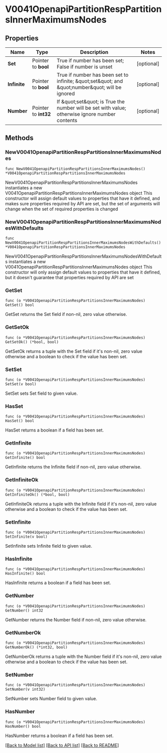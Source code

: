 # V0041OpenapiPartitionRespPartitionsInnerMaximumsNodes

## Properties

Name | Type | Description | Notes
------------ | ------------- | ------------- | -------------
**Set** | Pointer to **bool** | True if number has been set; False if number is unset | [optional] 
**Infinite** | Pointer to **bool** | True if number has been set to infinite; \&quot;set\&quot; and \&quot;number\&quot; will be ignored | [optional] 
**Number** | Pointer to **int32** | If \&quot;set\&quot; is True the number will be set with value; otherwise ignore number contents | [optional] 

## Methods

### NewV0041OpenapiPartitionRespPartitionsInnerMaximumsNodes

`func NewV0041OpenapiPartitionRespPartitionsInnerMaximumsNodes() *V0041OpenapiPartitionRespPartitionsInnerMaximumsNodes`

NewV0041OpenapiPartitionRespPartitionsInnerMaximumsNodes instantiates a new V0041OpenapiPartitionRespPartitionsInnerMaximumsNodes object
This constructor will assign default values to properties that have it defined,
and makes sure properties required by API are set, but the set of arguments
will change when the set of required properties is changed

### NewV0041OpenapiPartitionRespPartitionsInnerMaximumsNodesWithDefaults

`func NewV0041OpenapiPartitionRespPartitionsInnerMaximumsNodesWithDefaults() *V0041OpenapiPartitionRespPartitionsInnerMaximumsNodes`

NewV0041OpenapiPartitionRespPartitionsInnerMaximumsNodesWithDefaults instantiates a new V0041OpenapiPartitionRespPartitionsInnerMaximumsNodes object
This constructor will only assign default values to properties that have it defined,
but it doesn't guarantee that properties required by API are set

### GetSet

`func (o *V0041OpenapiPartitionRespPartitionsInnerMaximumsNodes) GetSet() bool`

GetSet returns the Set field if non-nil, zero value otherwise.

### GetSetOk

`func (o *V0041OpenapiPartitionRespPartitionsInnerMaximumsNodes) GetSetOk() (*bool, bool)`

GetSetOk returns a tuple with the Set field if it's non-nil, zero value otherwise
and a boolean to check if the value has been set.

### SetSet

`func (o *V0041OpenapiPartitionRespPartitionsInnerMaximumsNodes) SetSet(v bool)`

SetSet sets Set field to given value.

### HasSet

`func (o *V0041OpenapiPartitionRespPartitionsInnerMaximumsNodes) HasSet() bool`

HasSet returns a boolean if a field has been set.

### GetInfinite

`func (o *V0041OpenapiPartitionRespPartitionsInnerMaximumsNodes) GetInfinite() bool`

GetInfinite returns the Infinite field if non-nil, zero value otherwise.

### GetInfiniteOk

`func (o *V0041OpenapiPartitionRespPartitionsInnerMaximumsNodes) GetInfiniteOk() (*bool, bool)`

GetInfiniteOk returns a tuple with the Infinite field if it's non-nil, zero value otherwise
and a boolean to check if the value has been set.

### SetInfinite

`func (o *V0041OpenapiPartitionRespPartitionsInnerMaximumsNodes) SetInfinite(v bool)`

SetInfinite sets Infinite field to given value.

### HasInfinite

`func (o *V0041OpenapiPartitionRespPartitionsInnerMaximumsNodes) HasInfinite() bool`

HasInfinite returns a boolean if a field has been set.

### GetNumber

`func (o *V0041OpenapiPartitionRespPartitionsInnerMaximumsNodes) GetNumber() int32`

GetNumber returns the Number field if non-nil, zero value otherwise.

### GetNumberOk

`func (o *V0041OpenapiPartitionRespPartitionsInnerMaximumsNodes) GetNumberOk() (*int32, bool)`

GetNumberOk returns a tuple with the Number field if it's non-nil, zero value otherwise
and a boolean to check if the value has been set.

### SetNumber

`func (o *V0041OpenapiPartitionRespPartitionsInnerMaximumsNodes) SetNumber(v int32)`

SetNumber sets Number field to given value.

### HasNumber

`func (o *V0041OpenapiPartitionRespPartitionsInnerMaximumsNodes) HasNumber() bool`

HasNumber returns a boolean if a field has been set.


[[Back to Model list]](../README.md#documentation-for-models) [[Back to API list]](../README.md#documentation-for-api-endpoints) [[Back to README]](../README.md)



